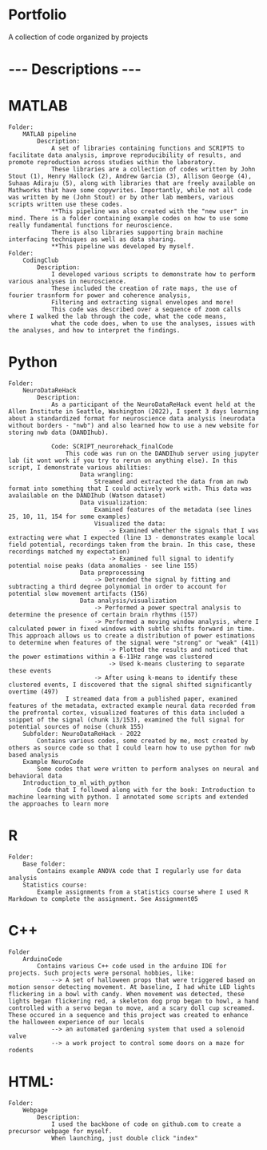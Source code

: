 # Portfolio
 A collection of code organized by projects

# --- Descriptions --- #

# MATLAB
    Folder: 
        MATLAB pipeline
            Description:
                A set of libraries containing functions and SCRIPTS to facilitate data analysis, improve reproducibility of results, and promote reproduction across studies within the laboratory.
                These libraries are a collection of codes written by John Stout (1), Henry Hallock (2), Andrew Garcia (3), Allison George (4), Suhaas Adiraju (5), along with libraries that are freely available on Mathworks that have some copywrites. Importantly, while not all code was written by me (John Stout) or by other lab members, various scripts written use these codes.
                **This pipeline was also created with the "new user" in mind. There is a folder containing example codes on how to use some really fundamental functions for neuroscience.
                There is also libraries supporting brain machine interfacing techniques as well as data sharing.
                **This pipeline was developed by myself.
    Folder: 
        CodingClub
            Description:
                I developed various scripts to demonstrate how to perform various analyses in neuroscience.
                These included the creation of rate maps, the use of fourier trasnform for power and coherence analysis,
                Filtering and extracting signal envelopes and more!
                This code was described over a sequence of zoom calls where I walked the lab through the code, what the code means,
                what the code does, when to use the analyses, issues with the analyses, and how to interpret the findings.

# Python
    Folder:
        NeuroDataReHack
            Description:
                As a participant of the NeuroDataReHack event held at the Allen Institute in Seattle, Washington (2022), I spent 3 days learning about a standardized format for neuroscience data analysis (neurodata without borders - "nwb") and also learned how to use a new website for storing nwb data (DANDIhub).

                Code: SCRIPT_neurorehack_finalCode
                    This code was run on the DANDIhub server using jupyter lab (it wont work if you try to rerun on anything else). In this script, I demonstrate various abilities:
                        Data wrangling:
                            Streamed and extracted the data from an nwb format into something that I could actively work with. This data was avalailable on the DANDIhub (Watson dataset)
                        Data visualization:
                            Examined features of the metadata (see lines 25, 10, 11, 154 for some examples)
                            Visualized the data:
                                -> Examined whether the signals that I was extracting were what I expected (line 13 - demonstrates example local field potential, recordings taken from the brain. In this case, these recordings matched my expectation)
                                -> Examined full signal to identify potential noise peaks (data anomalies - see line 155)
                        Data preprocessing
                            -> Detrended the signal by fitting and subtracting a third degree polynomial in order to account for potential slow movement artifacts (156)
                        Data analysis/visualization
                            -> Performed a power spectral analysis to determine the presence of certain brain rhythms (157)
                            -> Performed a moving window analysis, where I calculated power in fixed windows with subtle shifts forward in time. This approach allows us to create a distribution of power estimations to determine when features of the signal were "strong" or "weak" (411)
                                -> Plotted the results and noticed that the power estimations within a 6-11Hz range was clustered
                                -> Used k-means clustering to separate these events
                            -> After using k-means to identify these clustered events, I discovered that the signal shifted significantly overtime (497)
                    I streamed data from a published paper, examined features of the metadata, extracted example neural data recorded from the prefrontal cortex, visualized features of this data included a snippet of the signal (chunk 13/153), examined the full signal for potential sources of noise (chunk 155)
        Subfolder: NeuroDataReHack - 2022
            Contains various codes, some created by me, most created by others as source code so that I could learn how to use python for nwb based analysis
        Example NeuroCode
            Some codes that were written to perform analyses on neural and behavioral data
        Introduction_to_ml_with_python
            Code that I followed along with for the book: Introduction to machine learning with python. I annotated some scripts and extended the approaches to learn more

# R
    Folder:
        Base folder:
            Contains example ANOVA code that I regularly use for data analysis
        Statistics course:
            Example assignments from a statistics course where I used R Markdown to complete the assignment. See Assignment05

# C++
    Folder
        ArduinoCode
            Contains various C++ code used in the arduino IDE for projects. Such projects were personal hobbies, like:
                --> A set of halloween props that were triggered based on motion sensor detecting movement. At baseline, I had white LED lights flickering in a bowl with candy. When movement was detected, these lights began flickering red, a skeleton dog prop began to howl, a hand controlled with a servo began to move, and a scary doll cup screamed. These occured in a sequence and this project was created to enhance the halloween experience of our locals
                --> an automated gardening system that used a solenoid valve
                --> a work project to control some doors on a maze for rodents 

# HTML:
    Folder:
        Webpage
            Description: 
                I used the backbone of code on github.com to create a precursor webpage for myself.
                When launching, just double click "index"




